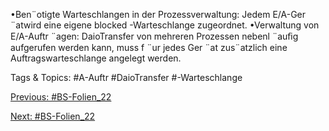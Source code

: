 •Ben¨otigte Warteschlangen in der Prozessverwaltung:
Jedem E/A-Ger ¨atwird eine eigene blocked -Warteschlange zugeordnet.
•Verwaltung von E/A-Auftr ¨agen:
DaioTransfer von mehreren Prozessen nebenl ¨auﬁg aufgerufen werden kann, muss f ¨ur jedes Ger ¨at
zus¨atzlich eine Auftragswarteschlange angelegt werden.

   Tags & Topics:
   #A-Auftr
   #DaioTransfer
   #-Warteschlange

[Previous: #BS-Folien_22](BS-Folien_22.md)

[Next: #BS-Folien_22](BS-Folien_22.md)